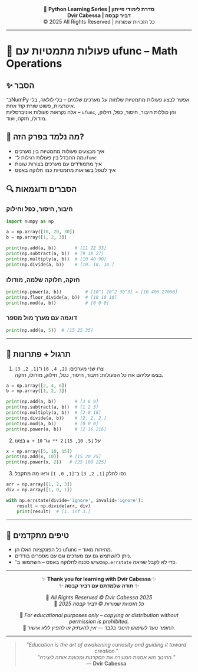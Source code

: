 <!-- DC_HEADER_START -->
<div align="center">

🐍 **Python Learning Series | סדרת לימודי פייתון**  
**Dvir Cabessa | דביר קבסה**  
© 2025 All Rights Reserved | כל הזכויות שמורות

</div>

---
<!-- DC_HEADER_END -->

# 📘 פעולות מתמטיות עם ufunc – Math Operations

## ✨ הסבר

ב־NumPy אפשר לבצע פעולות מתמטיות שלמות על מערכים שלמים – בלי לולאה, בלי איטרציות, פשוט שורת קוד אחת.  
אלה נקראות פעולות אוניברסליות – `ufunc`, והן כוללות חיבור, חיסור, כפל, חילוק, מודולו, חזקה, ועוד.

## 🧠 מה נלמד בפרק הזה?
- איך מבצעים פעולות מתמטיות בין מערכים
- מה ההבדל בין פעולות רגילות ל־`ufunc`
- איך מתמודדים עם מערכים בצורות שונות
- איך לטפל בשגיאות מתמטיות כמו חלוקה באפס

## 🔍 הסברים ודוגמאות

### חיבור, חיסור, כפל וחילוק
```python
import numpy as np

a = np.array([10, 20, 30])
b = np.array([1, 2, 3])

print(np.add(a, b))       # [11 22 33]
print(np.subtract(a, b))  # [9 18 27]
print(np.multiply(a, b))  # [10 40 90]
print(np.divide(a, b))    # [10. 10. 10.]
```

### חזקה, חלוקה שלמה, מודולו
```python
print(np.power(a, b))         # [10^1 20^2 30^3] = [10 400 27000]
print(np.floor_divide(a, b))  # [10 10 10]
print(np.mod(a, b))           # [0 0 0]
```

### דוגמה עם מערך מול מספר
```python
print(np.add(a, 5))  # [15 25 35]
```

---

## 🧪 תרגול + פתרונות

1. צרו שני מערכים: `[2, 4, 6]` ו־`[1, 2, 3]`  
   בצעו עליהם את כל הפעולות: חיבור, חיסור, כפל, חילוק, מודולו, חזקה.
```python
a = np.array([2, 4, 6])
b = np.array([1, 2, 3])

print(np.add(a, b))       # [3 6 9]
print(np.subtract(a, b))  # [1 2 3]
print(np.multiply(a, b))  # [2 8 18]
print(np.divide(a, b))    # [2. 2. 2.]
print(np.mod(a, b))       # [0 0 0]
print(np.power(a, b))     # [2 16 216]
```

2. בצעו `a + 10` ו־`a ** 2` על `[5, 10, 15]`
```python
x = np.array([5, 10, 15])
print(np.add(x, 10))    # [15 20 25]
print(np.power(x, 2))   # [25 100 225]
```

3. נסו לחלק `[1, 2, 3]` ב־`[1, 0, 1]` וראו מה מתקבל
```python
arr = np.array([1, 2, 3])
div = np.array([1, 0, 1])

with np.errstate(divide='ignore', invalid='ignore'):
    result = np.divide(arr, div)
    print(result)  # [1. inf 3.]
```

---

## 💬 טיפים מתקדמים

* כל הפונקציות האלו הן ufunc – מהירות מאוד.
* ניתן להשתמש גם עם מערכים וגם עם מספרים בודדים.
* כשיש סכנה לחלוקה באפס – השתמשו ב־`np.errstate` כדי לא לקבל שגיאה.

<!-- DC_FOOTER_START -->
---

<div align="center">

✨ **Thank you for learning with Dvir Cabessa** ✨  
✨ **תודה שלמדתם עם דביר קבסה** ✨  

📘 *All Rights Reserved © Dvir Cabessa 2025*  
📘 *כל הזכויות שמורות © דביר קבסה 2025*  

🔗 *For educational purposes only – copying or distribution without permission is prohibited.*  
🔗 *החומר נועד לשימוש חינוכי בלבד — אין להעתיק או להפיץ ללא אישור.*

---

> _"Education is the art of awakening curiosity and guiding it toward creation."_  
> _"החינוך הוא אמנות המעירה את הסקרנות ומכוונת אותה ליצירה."_  
> — **Dvir Cabessa**

</div>
<!-- DC_FOOTER_END -->

